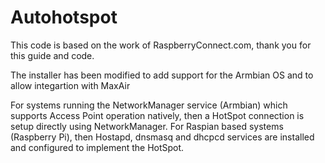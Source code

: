 # Autohotspot

This code is based on the work of RaspberryConnect.com, thank you for this guide and code.

The installer has been modified to add support for the Armbian OS and to allow integartion with MaxAir

For systems running the NetworkManager service (Armbian) which supports Access Point operation natively, then a HotSpot connection is setup directly using NetworkManager. For Raspian based systems (Raspberry Pi), then Hostapd, dnsmasq and dhcpcd services are installed and configured to implement the HotSpot. 
